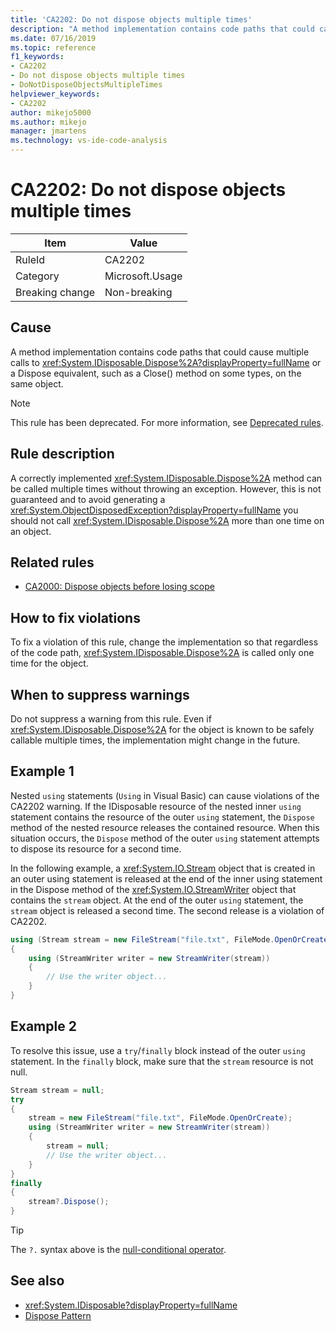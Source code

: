```yaml
---
title: 'CA2202: Do not dispose objects multiple times'
description: "A method implementation contains code paths that could cause multiple calls to System.IDisposable.Dispose or a Dispose equivalent, such as a Close method on some types, on the same object."
ms.date: 07/16/2019
ms.topic: reference
f1_keywords:
- CA2202
- Do not dispose objects multiple times
- DoNotDisposeObjectsMultipleTimes
helpviewer_keywords:
- CA2202
author: mikejo5000
ms.author: mikejo
manager: jmartens
ms.technology: vs-ide-code-analysis
---
```

# CA2202: Do not dispose objects multiple times


|Item|Value|
|-|-|
|RuleId|CA2202|
|Category|Microsoft.Usage|
|Breaking change|Non-breaking|

## Cause
A method implementation contains code paths that could cause multiple calls to <xref:System.IDisposable.Dispose%2A?displayProperty=fullName> or a Dispose equivalent, such as a Close() method on some types, on the same object.

> [!NOTE]
> This rule has been deprecated. For more information, see [Deprecated rules](fxcop-unported-deprecated-rules.md).

## Rule description

A correctly implemented <xref:System.IDisposable.Dispose%2A> method can be called multiple times without throwing an exception. However, this is not guaranteed and to avoid generating a <xref:System.ObjectDisposedException?displayProperty=fullName> you should not call <xref:System.IDisposable.Dispose%2A> more than one time on an object.

## Related rules

- [CA2000: Dispose objects before losing scope](/dotnet/fundamentals/code-analysis/quality-rules/ca2000)

## How to fix violations

To fix a violation of this rule, change the implementation so that regardless of the code path, <xref:System.IDisposable.Dispose%2A> is called only one time for the object.

## When to suppress warnings

Do not suppress a warning from this rule. Even if <xref:System.IDisposable.Dispose%2A> for the object is known to be safely callable multiple times, the implementation might change in the future.

## Example 1

Nested `using` statements (`Using` in Visual Basic) can cause violations of the CA2202 warning. If the IDisposable resource of the nested inner `using` statement contains the resource of the outer `using` statement, the `Dispose` method of the nested resource releases the contained resource. When this situation occurs, the `Dispose` method of the outer `using` statement attempts to dispose its resource for a second time.

In the following example, a <xref:System.IO.Stream> object that is created in an outer using statement is released at the end of the inner using statement in the Dispose method of the <xref:System.IO.StreamWriter> object that contains the `stream` object. At the end of the outer `using` statement, the `stream` object is released a second time. The second release is a violation of CA2202.

```csharp
using (Stream stream = new FileStream("file.txt", FileMode.OpenOrCreate))
{
    using (StreamWriter writer = new StreamWriter(stream))
    {
        // Use the writer object...
    }
}
```

## Example 2

To resolve this issue, use a `try`/`finally` block instead of the outer `using` statement. In the `finally` block, make sure that the `stream` resource is not null.

```csharp
Stream stream = null;
try
{
    stream = new FileStream("file.txt", FileMode.OpenOrCreate);
    using (StreamWriter writer = new StreamWriter(stream))
    {
        stream = null;
        // Use the writer object...
    }
}
finally
{
    stream?.Dispose();
}
```

> [!TIP]
> The `?.` syntax above is the [null-conditional operator](/dotnet/csharp/language-reference/operators/member-access-operators#null-conditional-operators--and-).

## See also

- <xref:System.IDisposable?displayProperty=fullName>
- [Dispose Pattern](/dotnet/standard/design-guidelines/dispose-pattern)
